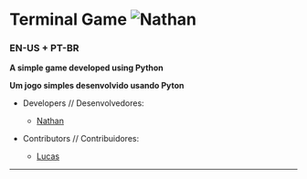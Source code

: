 # Terminal Game ![Nathan](https://i.imgur.com/aoDXktb.jpg)

### EN-US + PT-BR
__A simple game developed using Python__

__Um jogo simples desenvolvido usando Pyton__

- Developers // Desenvolvedores:
   - [Nathan](https://github.com/Niump "Nathan's Official Repository")

- Contributors // Contribuidores:
   - [Lucas](https://github.com/Lrvgameplays "Lucas's Official Repository")
---



   


